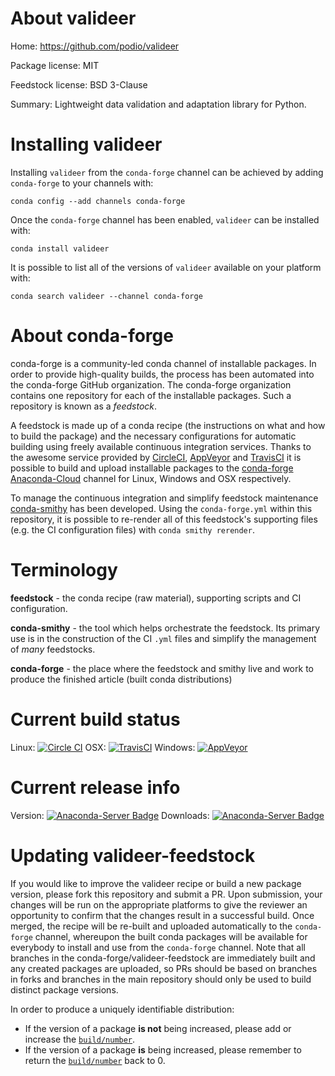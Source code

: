 About valideer
==============

Home: https://github.com/podio/valideer

Package license: MIT

Feedstock license: BSD 3-Clause

Summary: Lightweight data validation and adaptation library for Python.



Installing valideer
===================

Installing `valideer` from the `conda-forge` channel can be achieved by adding `conda-forge` to your channels with:

```
conda config --add channels conda-forge
```

Once the `conda-forge` channel has been enabled, `valideer` can be installed with:

```
conda install valideer
```

It is possible to list all of the versions of `valideer` available on your platform with:

```
conda search valideer --channel conda-forge
```



About conda-forge
=================

conda-forge is a community-led conda channel of installable packages.
In order to provide high-quality builds, the process has been automated into the
conda-forge GitHub organization. The conda-forge organization contains one repository
for each of the installable packages. Such a repository is known as a *feedstock*.

A feedstock is made up of a conda recipe (the instructions on what and how to build
the package) and the necessary configurations for automatic building using freely
available continuous integration services. Thanks to the awesome service provided by
[CircleCI](https://circleci.com/), [AppVeyor](http://www.appveyor.com/)
and [TravisCI](https://travis-ci.org/) it is possible to build and upload installable
packages to the [conda-forge](https://anaconda.org/conda-forge)
[Anaconda-Cloud](http://docs.anaconda.org/) channel for Linux, Windows and OSX respectively.

To manage the continuous integration and simplify feedstock maintenance
[conda-smithy](http://github.com/conda-forge/conda-smithy) has been developed.
Using the ``conda-forge.yml`` within this repository, it is possible to re-render all of
this feedstock's supporting files (e.g. the CI configuration files) with ``conda smithy rerender``.


Terminology
===========

**feedstock** - the conda recipe (raw material), supporting scripts and CI configuration.

**conda-smithy** - the tool which helps orchestrate the feedstock.
                   Its primary use is in the construction of the CI ``.yml`` files
                   and simplify the management of *many* feedstocks.

**conda-forge** - the place where the feedstock and smithy live and work to
                  produce the finished article (built conda distributions)

Current build status
====================

Linux: [![Circle CI](https://circleci.com/gh/conda-forge/valideer-feedstock.svg?style=shield)](https://circleci.com/gh/conda-forge/valideer-feedstock)
OSX: [![TravisCI](https://travis-ci.org/conda-forge/valideer-feedstock.svg?branch=master)](https://travis-ci.org/conda-forge/valideer-feedstock)
Windows: [![AppVeyor](https://ci.appveyor.com/api/projects/status/github/conda-forge/valideer-feedstock?svg=True)](https://ci.appveyor.com/project/conda-forge/valideer-feedstock/branch/master)

Current release info
====================
Version: [![Anaconda-Server Badge](https://anaconda.org/conda-forge/valideer/badges/version.svg)](https://anaconda.org/conda-forge/valideer)
Downloads: [![Anaconda-Server Badge](https://anaconda.org/conda-forge/valideer/badges/downloads.svg)](https://anaconda.org/conda-forge/valideer)


Updating valideer-feedstock
===========================

If you would like to improve the valideer recipe or build a new
package version, please fork this repository and submit a PR. Upon submission,
your changes will be run on the appropriate platforms to give the reviewer an
opportunity to confirm that the changes result in a successful build. Once
merged, the recipe will be re-built and uploaded automatically to the
`conda-forge` channel, whereupon the built conda packages will be available for
everybody to install and use from the `conda-forge` channel.
Note that all branches in the conda-forge/valideer-feedstock are
immediately built and any created packages are uploaded, so PRs should be based
on branches in forks and branches in the main repository should only be used to
build distinct package versions.

In order to produce a uniquely identifiable distribution:
 * If the version of a package **is not** being increased, please add or increase
   the [``build/number``](http://conda.pydata.org/docs/building/meta-yaml.html#build-number-and-string).
 * If the version of a package **is** being increased, please remember to return
   the [``build/number``](http://conda.pydata.org/docs/building/meta-yaml.html#build-number-and-string)
   back to 0.
